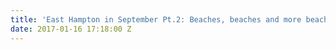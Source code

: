 ```yaml
---
title: 'East Hampton in September Pt.2: Beaches, beaches and more beaches'
date: 2017-01-16 17:18:00 Z
---
```


